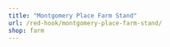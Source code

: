 ```yaml
---
title: "Montgomery Place Farm Stand"
url: /red-hook/montgomery-place-farm-stand/
shop: farm
---
```

